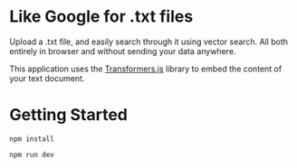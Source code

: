 # Like Google for .txt files
Upload a .txt file, and easily search through it using vector search. All both entirely in browser and without sending your data anywhere.

This application uses the [Transformers.js](https://huggingface.co/docs/transformers.js/en/index) library to embed the content of your text document.

# Getting Started

`npm install`

`npm run dev`